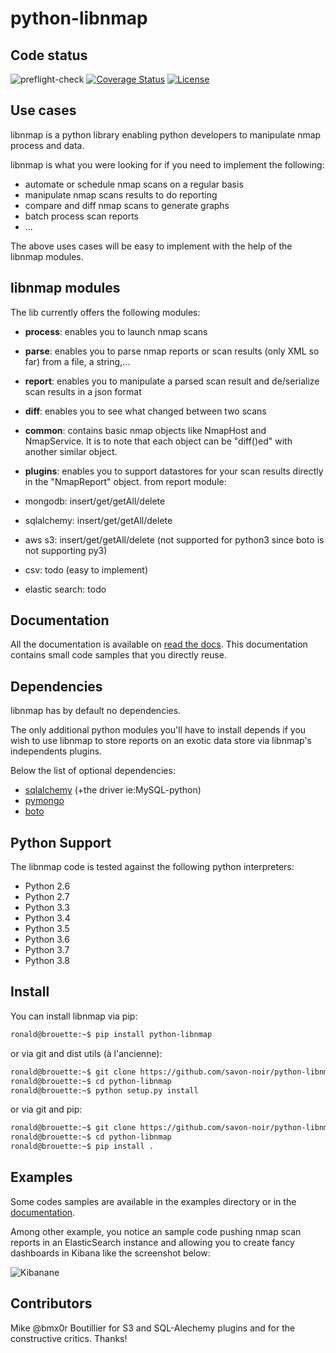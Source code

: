 # python-libnmap

## Code status

![preflight-check](https://github.com/savon-noir/python-libnmap/workflows/Preflight%20Check/badge.svg)
[![Coverage Status](https://coveralls.io/repos/github/savon-noir/python-libnmap/badge.svg?branch=master)](https://coveralls.io/github/savon-noir/python-libnmap?branch=master)
[![License](https://img.shields.io/badge/License-Apache%202.0-blue.svg)](https://opensource.org/licenses/Apache-2.0)

## Use cases

libnmap is a python library enabling python developers to manipulate nmap process and data.

libnmap is what you were looking for if you need to implement the following:

- automate or schedule nmap scans on a regular basis
- manipulate nmap scans results to do reporting
- compare and diff nmap scans to generate graphs
- batch process scan reports
- ...

The above uses cases will be easy to implement with the help of the libnmap modules.

## libnmap modules

The lib currently offers the following modules:

- **process**: enables you to launch nmap scans
- **parse**: enables you to parse nmap reports or scan results (only XML so far) from a file, a string,...
- **report**: enables you to manipulate a parsed scan result and de/serialize scan results in a json format
- **diff**: enables you to see what changed between two scans
- **common**: contains basic nmap objects like NmapHost and NmapService. It is to note that each object can be "diff()ed" with another similar object.
- **plugins**: enables you to support datastores for your scan results directly in the "NmapReport" object. from report module:

- mongodb: insert/get/getAll/delete
- sqlalchemy: insert/get/getAll/delete
- aws s3: insert/get/getAll/delete (not supported for python3 since boto is not supporting py3)
- csv: todo (easy to implement)
- elastic search: todo

## Documentation

All the documentation is available on [read the docs](https://libnmap.readthedocs.org). This documentation contains small code samples that you directly reuse.

## Dependencies

libnmap has by default no dependencies.

The only additional python modules you'll have to install depends if you wish to use libnmap to store reports on an exotic data store via libnmap's independents plugins.

Below the list of optional dependencies:

- [sqlalchemy](https://github.com/zzzeek/sqlalchemy) (+the driver ie:MySQL-python)
- [pymongo](https://github.com/mongodb/mongo-python-driver/)
- [boto](https://github.com/boto/boto)

## Python Support

The libnmap code is tested against the following python interpreters:

- Python 2.6
- Python 2.7
- Python 3.3
- Python 3.4
- Python 3.5
- Python 3.6
- Python 3.7
- Python 3.8

## Install

You can install libnmap via pip:

```bash
ronald@brouette:~$ pip install python-libnmap
```

or via git and dist utils (à l'ancienne):

```bash
ronald@brouette:~$ git clone https://github.com/savon-noir/python-libnmap.git
ronald@brouette:~$ cd python-libnmap
ronald@brouette:~$ python setup.py install
```

or via git and pip:

```bash
ronald@brouette:~$ git clone https://github.com/savon-noir/python-libnmap.git
ronald@brouette:~$ cd python-libnmap
ronald@brouette:~$ pip install .
```

## Examples

Some codes samples are available in the examples directory or in the [documentation](https://libnmap.readthedocs.org).

Among other example, you notice an sample code pushing nmap scan reports in an ElasticSearch instance and allowing you to create fancy dashboards in Kibana like the screenshot below:

![Kibanane](https://github.com/savon-noir/python-libnmap/blob/es/examples/kibanalibnmap.png)

## Contributors

Mike @bmx0r Boutillier for S3 and SQL-Alechemy plugins and for the constructive critics. Thanks!
